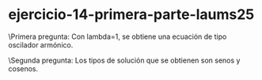 # ejercicio-14-primera-parte-laums25

\Primera pregunta: Con lambda=1, se obtiene una ecuación de tipo oscilador armónico.

\Segunda pregunta: Los tipos de solución que se obtienen son senos y cosenos.

